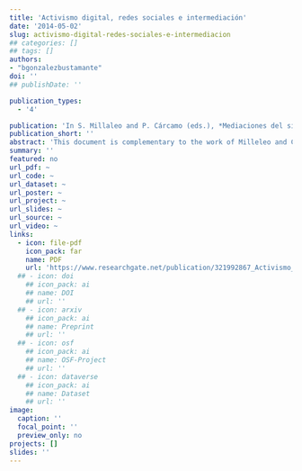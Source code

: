 ```yaml
---
title: 'Activismo digital, redes sociales e intermediación'
date: '2014-05-02'
slug: activismo-digital-redes-sociales-e-intermediacion
## categories: []
## tags: []
authors:
- "bgonzalezbustamante"
doi: ''
## publishDate: ''

publication_types:
  - '4'

publication: 'In S. Millaleo and P. Cárcamo (eds.), *Mediaciones del sistema político frente al activismo digital* (pp. 77-101). Santiago: Fundación Democracia y Desarrollo'
publication_short: ''
abstract: 'This document is complementary to the work of Milleleo and Cárcamo. Therefore, it is not developed following the classical scheme of a research article. The structure is more similar to an essay based on several sections that reflect the theoretical-descriptive trip developed by the authors. In the parts, new theoretical frameworks are linked, new data is added, and further relevant questions are proposed.'
summary: ''
featured: no
url_pdf: ~
url_code: ~
url_dataset: ~
url_poster: ~
url_project: ~
url_slides: ~
url_source: ~
url_video: ~
links:
  - icon: file-pdf
    icon_pack: far
    name: PDF
    url: 'https://www.researchgate.net/publication/321992867_Activismo_digital_redes_sociales_e_intermediacion'
  ## - icon: doi
    ## icon_pack: ai
    ## name: DOI
    ## url: ''
  ## - icon: arxiv
    ## icon_pack: ai
    ## name: Preprint
    ## url: ''
  ## - icon: osf
    ## icon_pack: ai
    ## name: OSF-Project
    ## url: ''
  ## - icon: dataverse
    ## icon_pack: ai
    ## name: Dataset
    ## url: ''
image:
  caption: ''
  focal_point: ''
  preview_only: no
projects: []
slides: ''
---
```


